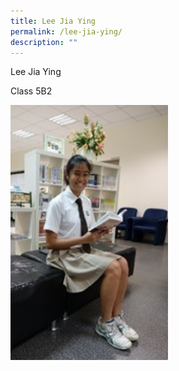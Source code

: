 ```yaml
---
title: Lee Jia Ying
permalink: /lee-jia-ying/
description: ""
---
```

  
Lee Jia Ying

Class 5B2

<img style="width:50%;height:50%" src="/images/Outstanding%20Clementeens/A1.jpg">